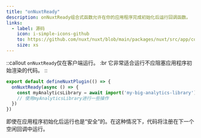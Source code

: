 ```yaml
---
title: "onNuxtReady"
description: onNuxtReady组合式函数允许在你的应用程序完成初始化后运行回调函数。
links:
  - label: 源码
    icon: i-simple-icons-github
    to: https://github.com/nuxt/nuxt/blob/main/packages/nuxt/src/app/composables/ready.ts
    size: xs
---
```


::callout
`onNuxtReady`仅在客户端运行。 :br
它非常适合运行不应阻塞应用程序初始渲染的代码。
::

```ts [plugins/ready.client.ts]
export default defineNuxtPlugin(() => {
  onNuxtReady(async () => {
    const myAnalyticsLibrary = await import('my-big-analytics-library')
    // 使用myAnalyticsLibrary进行一些操作
  })
})
```

即使在应用程序初始化后运行也是“安全”的。在这种情况下，代码将注册在下一个空闲回调中运行。

